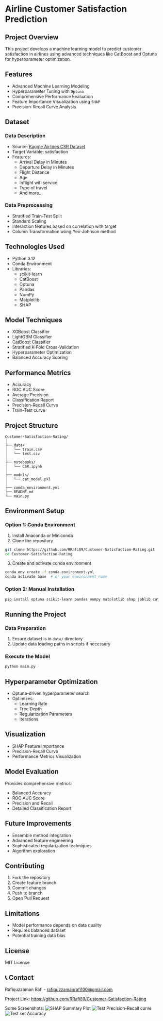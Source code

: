 # Airline Customer Satisfaction Prediction

## Project Overview
This project develops a machine learning model to predict customer satisfaction in airlines using advanced techniques like CatBoost and Optuna for hyperparameter optimization.

## Features
- Advanced Machine Learning Modeling
- Hyperparameter Tuning with `Optuna`
- Comprehensive Performance Evaluation
- Feature Importance Visualization using `SHAP`
- Precision-Recall Curve Analysis

## Dataset
### Data Description
- Source: [Kaggle Airlines CSR Dataset](https://www.kaggle.com/datasets/rafiquzzamanrafi/airlines-csr)
- Target Variable: satisfaction
- Features: 
  - Arrival Delay in Minutes
  - Departure Delay in Minutes
  - Flight Distance
  - Age
  - Inflight wifi service
  - Type of travel
  - And more...

### Data Preprocessing
- Stratified Train-Test Split
- Standard Scaling
- Interaction features based on correlation with target
- Column Transformation using Yeo-Johnson method

## Technologies Used
- Python 3.12
- Conda Environment
- Libraries:
  - scikit-learn
  - CatBoost
  - Optuna
  - Pandas
  - NumPy
  - Matplotlib
  - SHAP

## Model Techniques
- XGBoost Classifier
- LightGBM Classifier
- CatBoost Classifier
- Stratified K-Fold Cross-Validation
- Hyperparameter Optimization
- Balanced Accuracy Scoring

## Performance Metrics
- Accuracy
- ROC AUC Score
- Average Precision
- Classification Report
- Precision-Recall Curve
- Train-Test curve

## Project Structure

```
Customer-Satisfaction-Rating/
│
├── data/
│   └── train.csv
│   └── test.csv   
│
├── notebooks/
│   └── CSR.ipynb
│
├── models/
│   └── cat_model.pkl
│
├── conda_environment.yml
├── README.md
└── main.py
```

## Environment Setup

### Option 1: Conda Environment
1. Install Anaconda or Miniconda
2. Clone the repository
```bash
git clone https://github.com/RRafi89/Customer-Satisfaction-Rating.git
cd Customer-Satisfaction-Rating
```

3. Create and activate conda environment
```bash
conda env create -f conda_environment.yml
conda activate base  # or your environment name
```

### Option 2: Manual Installation
```bash | terminal
pip install optuna scikit-learn pandas numpy matplotlib shap joblib catboost
```

## Running the Project

### Data Preparation
1. Ensure dataset is in `data/` directory
2. Update data loading paths in scripts if necessary

### Execute the Model
```bash
python main.py
```

## Hyperparameter Optimization
- Optuna-driven hyperparameter search
- Optimizes:
  - Learning Rate
  - Tree Depth
  - Regularization Parameters
  - Iterations

## Visualization
- SHAP Feature Importance
- Precision-Recall Curve
- Performance Metrics Visualization

## Model Evaluation
Provides comprehensive metrics:
- Balanced Accuracy
- ROC AUC Score
- Precision and Recall
- Detailed Classification Report

## Future Improvements
- Ensemble method integration
- Advanced feature engineering
- Sophisticated regularization techniques
- Algorithm exploration

## Contributing
1. Fork the repository
2. Create feature branch
3. Commit changes
4. Push to branch
5. Open Pull Request

## Limitations
- Model performance depends on data quality
- Requires balanced dataset
- Potential training data bias

## License
MIT License

## 📞 Contact
Rafiquzzaman Rafi - rafiquzzamanrafi100@gmail.com

Project Link: https://github.com/RRafi89/Customer-Satisfaction-Rating


Some Screenshots:
![SHAP Summary Plot](shap_summary.png)
![Test Precision-Recall curve](test_precision_recall.png)
![Test set Accuracy](test_accuracy.png)
